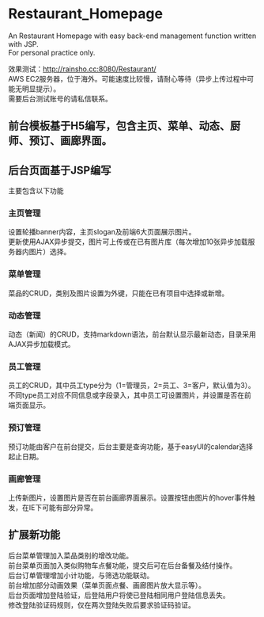 # Restaurant_Homepage
An Restaurant Homepage with easy back-end management function written with JSP.  
For personal practice only.

效果测试：http://rainsho.cc:8080/Restaurant/  
AWS EC2服务器，位于海外。可能速度比较慢，请耐心等待（异步上传过程中可能无明显提示）。  
需要后台测试账号的请私信联系。

## 前台模板基于H5编写，包含主页、菜单、动态、厨师、预订、画廊界面。

## 后台页面基于JSP编写
主要包含以下功能
### 主页管理
设置轮播banner内容，主页slogan及前端6大页面展示图片。  
更新使用AJAX异步提交，图片可上传或在已有图片库（每次增加10张异步加载服务器内图片）选择。
### 菜单管理
菜品的CRUD，类别及图片设置为外键，只能在已有项目中选择或新增。
### 动态管理
动态（新闻）的CRUD，支持markdown语法，前台默认显示最新动态，目录采用AJAX异步加载模式。
### 员工管理
员工的CRUD，其中员工type分为（1=管理员，2=员工、3=客户，默认值为3）。  
不同type员工对应不同信息或字段录入，其中员工可设置图片，并设置是否在前端页面显示。
### 预订管理
预订功能由客户在前台提交，后台主要是查询功能，基于easyUI的calendar选择起止日期。
### 画廊管理
上传新图片，设置图片是否在前台画廊界面展示。设置按钮由图片的hover事件触发，在IE下可能有部分异常。

## 扩展新功能
后台菜单管理加入菜品类别的增改功能。  
前台菜单页面加入类似购物车点餐功能，提交后可在后台备餐及结付操作。  
后台订单管理增加小计功能，与筛选功能联动。  
前台增加部分动画效果（菜单页面点餐、画廊图片放大显示等）。  
后台页面增加登陆验证，后登陆用户将使已登陆相同用户登陆信息丢失。  
修改登陆验证码规则，仅在两次登陆失败后要求验证码验证。

